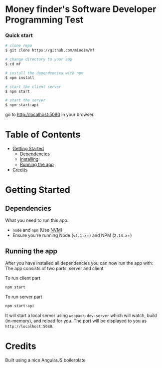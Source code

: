 # Money finder's Software Developer Programming Test

### Quick start

```bash
# clone repo
$ git clone https://github.com/miooim/mf

# change directory to your app
$ cd mf

# install the dependencies with npm
$ npm install

# start the client server
$ npm start

# start the server
$ npm start:api
```

go to [http://localhost:5080](http://localhost:5080) in your browser.

# Table of Contents

* [Getting Started](#getting-started)
    * [Dependencies](#dependencies)
    * [Installing](#installing)
    * [Running the app](#running-the-app)
* [Credits](#credits)

# Getting Started

## Dependencies

What you need to run this app:
* `node` and `npm` (Use [NVM](https://github.com/creationix/nvm))
* Ensure you're running Node (`v4.1.x`+) and NPM (`2.14.x`+)

## Running the app

After you have installed all dependencies you can now run the app with:
The app consists of two parts, server and client

To run client part
```bash
npm start
```

To run server part
```bash
npm start:api
```

It will start a local server using `webpack-dev-server` which will watch, build (in-memory), and reload for you. The port will be displayed to you as `http://localhost:5080`.

# Credits
Built using a nice AngularJS boilerplate
```https://github.com/preboot/angularjs-webpack.git
```

